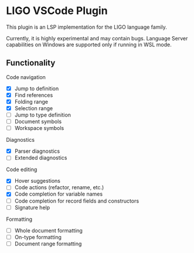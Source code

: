 # LIGO VSCode Plugin

This plugin is an LSP implementation for the LIGO language family.

Currently, it is highly experimental and may contain bugs. Language Server capabilities on Windows are supported only if running in WSL mode.

## Functionality
Code navigation

- [x] Jump to definition
- [x] Find references
- [x] Folding range
- [x] Selection range
- [ ] Jump to type definition
- [ ] Document symbols
- [ ] Workspace symbols

Diagnostics

- [x] Parser diagnostics
- [ ] Extended diagnostics

Code editing

- [x] Hover suggestions
- [ ] Code actions (refactor, rename, etc.)
- [x] Code completion for variable names
- [ ] Code completion for record fields and constructors
- [ ] Signature help

Formatting

- [ ] Whole document formatting
- [ ] On-type formatting
- [ ] Document range formatting
